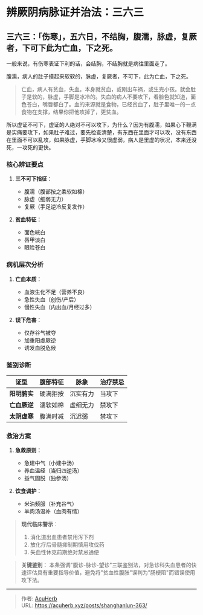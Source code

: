 # 辨厥阴病脉证并治法：三六三


## 三六三：「伤寒」，五六日，不结胸，腹濡，脉虚，复厥者，下可下此为亡血，下之死。

<!--more-->

一般来说，有伤寒表证下利的话，会结胸，不结胸就是病往里面走了。

腹濡，病人的肚子摸起来软软的，脉虚，复厥者，不可下，此为亡血，下之死。

> 亡血，病人有贫血，失血。本身就贫血，或刚出车祸，或生完小孩。就会肚子是软的，脉虚，手脚是冰冷的。失血的病人不要攻下，看脸色就知道，面色苍白，嘴唇都白了。血的来源就是食物，已经贫血了，肚子里唯一的一点食物在支撑，结果你把他攻掉了，更贫血。

所以虚证不可下，虚证的人绝对不可以攻下，为什么？因为有腹濡，如果心下鞭满是实痛要攻下，如果肚子难过，要先检查清楚，有东西在里面才可以攻，没有东西在里面不可以乱攻，如果脉虚，手脚冰冷又很虚弱，病人是里虚的状况，本来还没死，一攻死的更快。

### 核心辨证要点
1. **三不可下指征**：
   - 腹濡（腹部按之柔软如棉）
   - 脉虚（细弱无力）
   - 复厥（手足逆冷反复发作）

2. **贫血特征**：
   - 面色㿠白
   - 唇甲淡白
   - 眼睑苍白

### 病机层次分析
1. **亡血本质**：
   - 血液生化不足（营养不良）
   - 急性失血（创伤/产后）
   - 慢性失血（内出血/月经过多）

2. **误下危害**：
   - 仅存谷气被夺
   - 加重阳虚厥逆
   - 诱发血脱危候

### 鉴别诊断
| 证型       | 腹部特征       | 脉象         | 治疗禁忌 |
|------------|----------------|--------------|----------|
| **阳明腑实** | 硬满拒按       | 沉实有力     | 当攻下   |
| **亡血厥逆** | 濡软如棉       | 虚细无力     | 禁攻下   |
| **太阴虚寒** | 腹满时减       | 沉迟弱       | 禁攻下   |

### 救治方案
1. **急救原则**：
   - 急建中气（小建中汤）
   - 养血温经（当归四逆汤）
   - 益气固脱（独参汤）

2. **饮食调护**：
   - 米油频服（补充谷气）
   - 羊肉汤温补（血肉有情）

> **现代临床警示**：
> 1. 消化道出血患者禁用泻下剂
> 2. 放化疗后骨髓抑制期慎用攻伐药
> 3. 失血性休克前期绝对禁忌通便

> **关键鉴别**：
> 本条强调"腹诊-脉诊-望诊"三联鉴别法，对急诊科失血患者的快速评估具有重要指导价值，避免将"贫血性腹胀"误判为"肠梗阻"而错误使用攻下法。

---

> 作者: [AcuHerb](https://acuherb.xyz)  
> URL: https://acuherb.xyz/posts/shanghanlun-363/  

